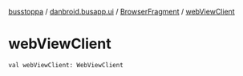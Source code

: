[busstoppa](../../index.md) / [danbroid.busapp.ui](../index.md) / [BrowserFragment](index.md) / [webViewClient](./web-view-client.md)

# webViewClient

`val webViewClient: WebViewClient`
